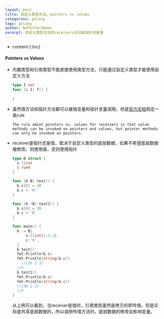 ```yaml
---
layout: post
title: 自定义类型方法，pointers vs values
categories: golang
tags: golang
author: NoPerfectName
excerpt: 自定义类型方法的receivers应该是指针还是值
---
```


* content
{:toc}






#### Pointers vs Values

* 内置类型和引用类型不能直接使用类型方法，只能通过自定义类型才能使用自定义方法

  ```go
  type I int
  func (i I) f() {
      
  }
  ```

* 虽然值方法和指针方法都可以被值变量和指针变量调用，但是[官方文档](https://golang.org/doc/effective_go.html#pointers_vs_values)规定一条rule

  `The rule about pointers vs. values for receivers is that value methods can be invoked on pointers and values, but pointer methods can only be invoked on pointers.`

* receiver是指针还是值，取决于自定义类型的底层数据，如果不希望底层数据被修改，则使用值，否则使用指针

  ```go
  type B struct {
  	s []int
  	c rune
  }
  
  func (b B) test() {
  	b.s[0] = 20
  	b.c = 'H'
  }
  
  func (b *B) test1() {
  	b.s[0] = 30
  	b.c = 'K'
  }
  
  func main() {
  	b := B{
  		s:[]int{1,2,3},
  		c:'h',
  	}
  	b.test()
  	fmt.Println(b.s)
  	fmt.Println(string(b.c))
      //[20 2 3]
  	//h
  	b.test1()
  	fmt.Println(b.s)
  	fmt.Println(string(b.c))
  	//[30 2 3]
  	//K
  }
  ```

  从上例可以看到，当receiver是值时，引用类型虽然是拷贝的即传值，但是实际是共享底层数据的，所以调用传值方法时，底层数据的修改会影响变量。


